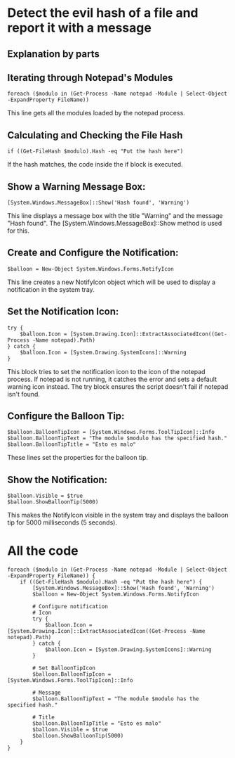 # Detect the evil hash of a file and report it with a message

## Explanation by parts

## Iterating through Notepad's Modules
```
foreach ($modulo in (Get-Process -Name notepad -Module | Select-Object -ExpandProperty FileName))
```
This line gets all the modules loaded by the notepad process.

## Calculating and Checking the File Hash
```
if ((Get-FileHash $modulo).Hash -eq "Put the hash here")
```
If the hash matches, the code inside the if block is executed.

## Show a Warning Message Box:
```
[System.Windows.MessageBox]::Show('Hash found', 'Warning')
```
This line displays a message box with the title "Warning" and the message "Hash found". The [System.Windows.MessageBox]::Show  method is used for this.

## Create and Configure the Notification:
```
$balloon = New-Object System.Windows.Forms.NotifyIcon
```
This line creates a new NotifyIcon object which will be used to display a notification in the system tray.

## Set the Notification Icon:
```
try {
    $balloon.Icon = [System.Drawing.Icon]::ExtractAssociatedIcon((Get-Process -Name notepad).Path)
} catch {
    $balloon.Icon = [System.Drawing.SystemIcons]::Warning
}
```
This block tries to set the notification icon to the icon of the notepad process. If notepad is not running, it catches the error and sets a default warning icon instead. The try block ensures the script doesn't fail if notepad isn't found.

## Configure the Balloon Tip:
```
$balloon.BalloonTipIcon = [System.Windows.Forms.ToolTipIcon]::Info
$balloon.BalloonTipText = "The module $modulo has the specified hash."
$balloon.BalloonTipTitle = "Esto es malo"
```
These lines set the properties for the balloon tip.

## Show the Notification:
```
$balloon.Visible = $true
$balloon.ShowBalloonTip(5000)

```
This makes the NotifyIcon visible in the system tray and displays the balloon tip for 5000 milliseconds (5 seconds).

# All the code
```
foreach ($modulo in (Get-Process -Name notepad -Module | Select-Object -ExpandProperty FileName)) {
    if ((Get-FileHash $modulo).Hash -eq "Put the hash here") {
        [System.Windows.MessageBox]::Show('Hash found', 'Warning')
        $balloon = New-Object System.Windows.Forms.NotifyIcon

        # Configure notification
        # Icon
        try {
            $balloon.Icon = [System.Drawing.Icon]::ExtractAssociatedIcon((Get-Process -Name notepad).Path)
        } catch {
            $balloon.Icon = [System.Drawing.SystemIcons]::Warning
        }

        # Set BalloonTipIcon
        $balloon.BalloonTipIcon = [System.Windows.Forms.ToolTipIcon]::Info

        # Message
        $balloon.BalloonTipText = "The module $modulo has the specified hash."

        # Title
        $balloon.BalloonTipTitle = "Esto es malo"
        $balloon.Visible = $true
        $balloon.ShowBalloonTip(5000)
    }
}
```
